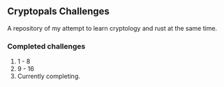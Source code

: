 ## Cryptopals Challenges

A repository of my attempt to learn cryptology and rust at the same time.

### Completed challenges

1. 1 - 8
1. 9 - 16
1. Currently completing.

